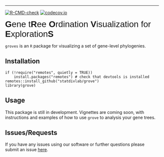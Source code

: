 ------------------------------------------------------------------------

<!-- badges: start -->

[![R-CMD-check](https://github.com/statdivlab/groves/workflows/R-CMD-check/badge.svg)](https://github.com/statdivlab/groves/actions) [![codecov.io](https://codecov.io/gh/statdivlab/groves/coverage.svg?branch=main)](https://codecov.io/gh/statdivlab/groves?branch=main) <!-- badges: end -->

<span style="font-family:Arial; font-size:2em;"> **G**ene t**R**ee **O**rdination **V**isualization for **E**xploration**S**</span>

`groves` is an `R` package for visualizing a set of gene-level phylogenies.

## Installation

    if (!require("remotes", quietly = TRUE))
        install.packages("remotes") # check that devtools is installed
    remotes::install_github("statdivlab/grove") 
    library(grove)

## Usage

This package is still in development. Vignettes are coming soon, with instructions and examples of how to use `grove` to analysis your gene trees.

## Issues/Requests

If you have any issues using our software or further questions please submit an issue [here](https://github.com/statdivlab/grove/issues).
